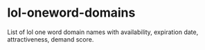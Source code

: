 # lol-oneword-domains
List of lol one word domain names with availability, expiration date, attractiveness, demand score.
